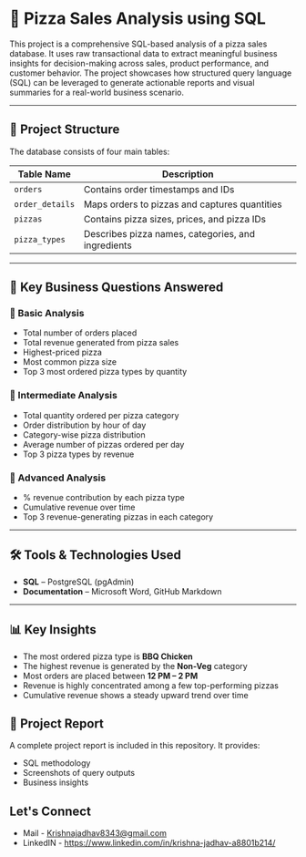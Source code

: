 # 🍕 Pizza Sales Analysis using SQL

This project is a comprehensive SQL-based analysis of a pizza sales database. It uses raw transactional data to extract meaningful business insights for decision-making across sales, product performance, and customer behavior. The project showcases how structured query language (SQL) can be leveraged to generate actionable reports and visual summaries for a real-world business scenario.

---

## 📂 Project Structure

The database consists of four main tables:

| Table Name     | Description                                       |
|----------------|---------------------------------------------------|
| `orders`       | Contains order timestamps and IDs                |
| `order_details`| Maps orders to pizzas and captures quantities    |
| `pizzas`       | Contains pizza sizes, prices, and pizza IDs      |
| `pizza_types`  | Describes pizza names, categories, and ingredients |

---

## 🎯 Key Business Questions Answered

### 🔹 Basic Analysis
- Total number of orders placed  
- Total revenue generated from pizza sales  
- Highest-priced pizza  
- Most common pizza size  
- Top 3 most ordered pizza types by quantity  

### 🔹 Intermediate Analysis
- Total quantity ordered per pizza category  
- Order distribution by hour of day  
- Category-wise pizza distribution  
- Average number of pizzas ordered per day  
- Top 3 pizza types by revenue  

### 🔹 Advanced Analysis
- % revenue contribution by each pizza type  
- Cumulative revenue over time  
- Top 3 revenue-generating pizzas in each category  

---

## 🛠️ Tools & Technologies Used

- **SQL** – PostgreSQL (pgAdmin)
- **Documentation** – Microsoft Word, GitHub Markdown

---

## 📊 Key Insights

- The most ordered pizza type is **BBQ Chicken**  
- The highest revenue is generated by the **Non-Veg** category  
- Most orders are placed between **12 PM – 2 PM**  
- Revenue is highly concentrated among a few top-performing pizzas  
- Cumulative revenue shows a steady upward trend over time  


## 📄 Project Report

A complete project report is included in this repository. It provides:
- SQL methodology
- Screenshots of query outputs
- Business insights
  
##  Let's Connect
- Mail - Krishnajadhav8343@gmail.com
- LinkedIN - https://www.linkedin.com/in/krishna-jadhav-a8801b214/


